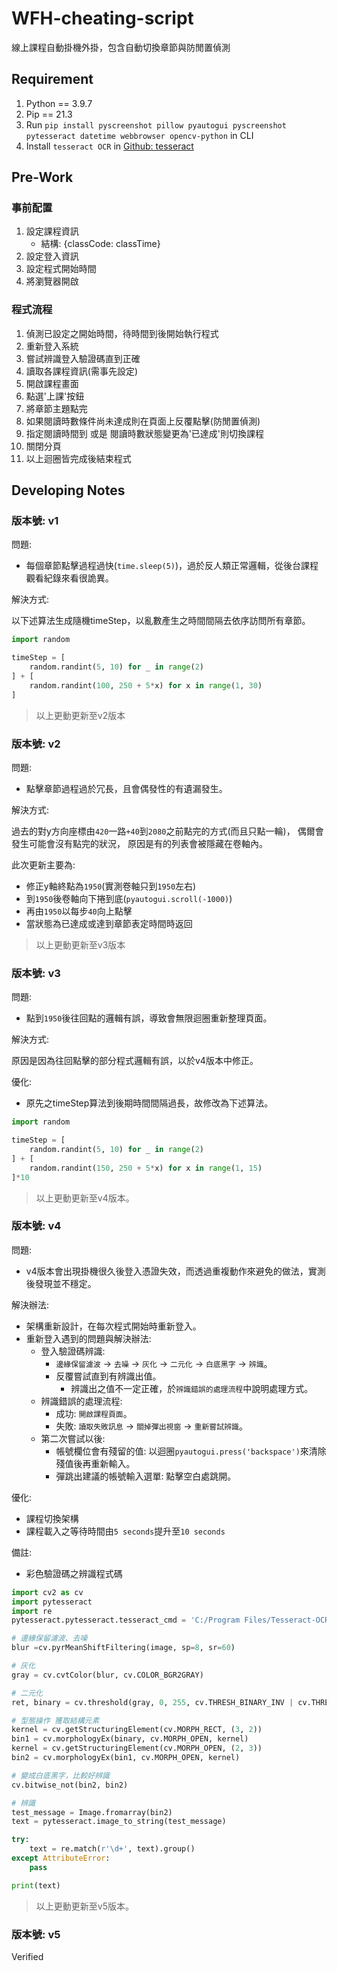 # WFH-cheating-script
 線上課程自動掛機外掛，包含自動切換章節與防閒置偵測

## Requirement

1. Python == 3.9.7
2. Pip == 21.3
3. Run `pip install pyscreenshot pillow pyautogui pyscreenshot pytesseract datetime webbrowser opencv-python` in CLI
4. Install `tesseract OCR` in [Github: tesseract](https://github.com/UB-Mannheim/tesseract/wiki)

## Pre-Work

### 事前配置

1. 設定課程資訊
    - 結構: {classCode: classTime}
2. 設定登入資訊
3. 設定程式開始時間
4. 將瀏覽器開啟

### 程式流程

1. 偵測已設定之開始時間，待時間到後開始執行程式
2. 重新登入系統
3. 嘗試辨識登入驗證碼直到正確
4. 讀取各課程資訊(需事先設定)
5. 開啟課程畫面
6. 點選'上課'按鈕
7. 將章節主題點完
8. 如果閱讀時數條件尚未達成則在頁面上反覆點擊(防閒置偵測)
9. 指定閱讀時間到 或是 閱讀時數狀態變更為'已達成'則切換課程
10. 關閉分頁
11. 以上迴圈皆完成後結束程式

## Developing Notes

### 版本號: v1

問題:

 - 每個章節點擊過程過快(`time.sleep(5)`)，過於反人類正常邏輯，從後台課程觀看紀錄來看很詭異。

解決方式:

以下述算法生成隨機timeStep，以亂數產生之時間間隔去依序訪問所有章節。
```python
import random

timeStep = [
    random.randint(5, 10) for _ in range(2)
] + [
    random.randint(100, 250 + 5*x) for x in range(1, 30)
]
```
> 以上更動更新至v2版本

### 版本號: v2

問題:

 - 點擊章節過程過於冗長，且會偶發性的有遺漏發生。

解決方式:

過去的對y方向座標由`420`一路`+40`到`2080`之前點完的方式(而且只點一輪)，
偶爾會發生可能會沒有點完的狀況，
原因是有的列表會被隱藏在卷軸內。

此次更新主要為:
- 修正y軸終點為`1950`(實測卷軸只到`1950`左右)
- 到`1950`後卷軸向下捲到底(`pyautogui.scroll(-1000)`)
- 再由`1950`以每步`40`向上點擊
- 當狀態為已達成或達到章節表定時間時返回

> 以上更動更新至v3版本

### 版本號: v3

問題:

 - 點到`1950`後往回點的邏輯有誤，導致會無限迴圈重新整理頁面。

解決方式:

原因是因為往回點擊的部分程式邏輯有誤，以於v4版本中修正。

優化:

 - 原先之timeStep算法到後期時間間隔過長，故修改為下述算法。

```python
import random

timeStep = [
    random.randint(5, 10) for _ in range(2)
] + [
    random.randint(150, 250 + 5*x) for x in range(1, 15)
]*10
```

> 以上更動更新至v4版本。

### 版本號: v4

問題:

 - v4版本會出現掛機很久後登入憑證失效，而透過重複動作來避免的做法，實測後發現並不穩定。

解決辦法:

 - 架構重新設計，在每次程式開始時重新登入。
 - 重新登入遇到的問題與解決辦法:
   - 登入驗證碼辨識:
     - `邊緣保留濾波` → `去噪` → `灰化` → `二元化` → `白底黑字` → `辨識`。
     - 反覆嘗試直到有辨識出值。
       - 辨識出之值不一定正確，於`辨識錯誤的處理流程`中說明處理方式。
   - 辨識錯誤的處理流程:
     - 成功: `開啟課程頁面`。
     - 失敗: `讀取失敗訊息` → `關掉彈出視窗` → `重新嘗試辨識`。
   - 第二次嘗試以後:
     - 帳號欄位會有殘留的值: 以迴圈`pyautogui.press('backspace')`來清除殘值後再重新輸入。
     - 彈跳出建議的帳號輸入選單: 點擊空白處跳開。

優化:

 - 課程切換架構
 - 課程載入之等待時間由`5 seconds`提升至`10 seconds`

備註:

 - 彩色驗證碼之辨識程式碼

```python
import cv2 as cv
import pytesseract
import re
pytesseract.pytesseract.tesseract_cmd = 'C:/Program Files/Tesseract-OCR/tesseract.exe'

# 邊緣保留濾波、去噪
blur =cv.pyrMeanShiftFiltering(image, sp=8, sr=60)

# 灰化
gray = cv.cvtColor(blur, cv.COLOR_BGR2GRAY)

# 二元化
ret, binary = cv.threshold(gray, 0, 255, cv.THRESH_BINARY_INV | cv.THRESH_OTSU)

# 型態操作 獲取結構元素
kernel = cv.getStructuringElement(cv.MORPH_RECT, (3, 2))
bin1 = cv.morphologyEx(binary, cv.MORPH_OPEN, kernel)
kernel = cv.getStructuringElement(cv.MORPH_OPEN, (2, 3))
bin2 = cv.morphologyEx(bin1, cv.MORPH_OPEN, kernel)

# 變成白底黑字，比較好辨識
cv.bitwise_not(bin2, bin2)

# 辨識
test_message = Image.fromarray(bin2)
text = pytesseract.image_to_string(test_message)

try:
    text = re.match(r'\d+', text).group()
except AttributeError:
    pass

print(text)
```

> 以上更動更新至v5版本。

### 版本號: v5

Verified